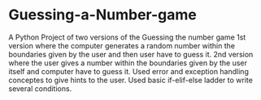 # Guessing-a-Number-game
A Python Project of two versions of the Guessing the number game
1st version where the computer generates a random number within the boundaries given by the user and then user have to guess it.
2nd version where the user gives a number within the boundaries given by the user itself and computer have to guess it.
Used error and exception handling conceptes to give hints to the user.
Used basic if-elif-else ladder to write several conditions.
